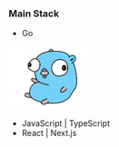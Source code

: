 ### Main Stack
- Go
<img src="seated-gopher.png" alt="Gopher" width="150">

- JavaScript | TypeScript
- React | Next.js
